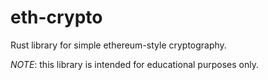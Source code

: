 # eth-crypto
Rust library for simple ethereum-style cryptography.

*NOTE*: this library is intended for educational purposes only.
